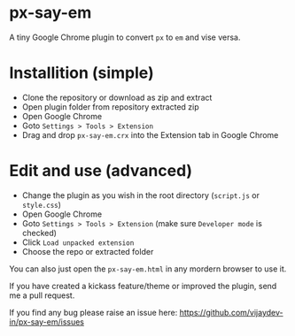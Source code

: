 px-say-em
=========

A tiny Google Chrome plugin to convert `px` to `em` and vise versa.


Installition (simple)
=====================

* Clone the repository or download as zip and extract
* Open plugin folder from repository extracted zip
* Open Google Chrome
* Goto `Settings > Tools > Extension`
* Drag and drop `px-say-em.crx` into the Extension tab in Google Chrome


Edit and use (advanced)
=======================

* Change the plugin as you wish in the root directory (`script.js` or `style.css`)
* Open Google Chrome
* Goto `Settings > Tools > Extension` (make sure `Developer mode` is checked)
* Click `Load unpacked extension`
* Choose the repo or extracted folder

You can also just open the `px-say-em.html` in any mordern browser to use it.

If you have created a kickass feature/theme or improved the plugin, send me a pull request.

If you find any bug please raise an issue here: https://github.com/vijaydev-in/px-say-em/issues
